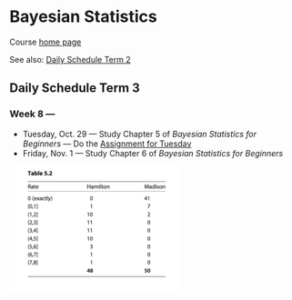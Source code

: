 # Bayesian Statistics

Course [home page](./)

See also: [Daily Schedule Term 2](./daily_schedule_term_2.html)

## Daily Schedule Term 3

### Week 8 &mdash;

* Tuesday, Oct. 29 &mdash; Study Chapter 5 of *Bayesian Statistics for Beginners* &mdash; Do the [Assignment for Tuesday](./assignments/AssignmentFor2024-10-29.nb.pdf)
* Friday, Nov. 1 &mdash; Study Chapter 6 of *Bayesian Statistics for Beginners*

<img src="./resources/HamiltonVsMadison.png" alt="Word frequency counts, Hamilton vs. Madison" width="60%">
